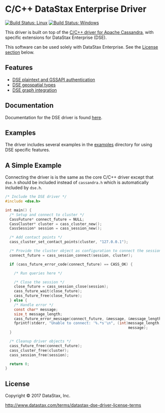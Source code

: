 # C/C++ DataStax Enterprise Driver

[![Build Status: Linux](https://travis-ci.org/datastax/cpp-driver-dse.svg?branch=master)](https://travis-ci.org/datastax/cpp-driver-dse)
[![Build Status: Windows](https://ci.appveyor.com/api/projects/status/582057mqa3t6eimk/branch/master?svg=true)](https://ci.appveyor.com/project/DataStax/cpp-driver-dse)

This driver is built on top of the [C/C++ driver for Apache
Cassandra][cpp-driver], with specific extensions for DataStax Enterprise (DSE).

This software can be used solely with DataStax Enterprise. See the [License
section](#licence) below.

## Features

* [DSE plaintext and GSSAPI authentication](http://docs.datastax.com/en/developer/cpp-driver-dse/1.0/features/authentication/)
* [DSE geospatial types](http://docs.datastax.com/en/developer/cpp-driver-dse/1.0/features/geotypes/)
* [DSE graph integration](http://docs.datastax.com/en/developer/cpp-driver-dse/1.0/features/graph/)

## Documentation

Documentation for the DSE driver is found [here](http://docs.datastax.com/en/developer/cpp-driver-dse/).

## Examples

The driver includes several examples in the [examples](examples) directory for
using DSE specific features.

## A Simple Example

Connecting the driver is is the same as the core C/C++ driver except that
`dse.h` should be included instead of `cassandra.h` which is automatically
included by `dse.h`.

```c
/* Include the DSE driver */
#include <dse.h>

int main() {
  /* Setup and connect to cluster */
  CassFuture* connect_future = NULL;
  CassCluster* cluster = cass_cluster_new();
  CassSession* session = cass_session_new();

  /* Add contact points */
  cass_cluster_set_contact_points(cluster, "127.0.0.1");

  /* Provide the cluster object as configuration to connect the session */
  connect_future = cass_session_connect(session, cluster);

  if (cass_future_error_code(connect_future) == CASS_OK) {

    /* Run queries here */

    /* Close the session */
    close_future = cass_session_close(session);
    cass_future_wait(close_future);
    cass_future_free(close_future);
  } else {
    /* Handle error */
    const char* message;
    size_t message_length;
    cass_future_error_message(connect_future, &message, &message_length);
    fprintf(stderr, "Unable to connect: '%.*s'\n", (int)message_length,
                                                        message);
  }

  /* Cleanup driver objects */
  cass_future_free(connect_future);
  cass_cluster_free(cluster);
  cass_session_free(session);

  return 0;
}
```

## License

Copyright &copy; 2017 DataStax, Inc.

http://www.datastax.com/terms/datastax-dse-driver-license-terms

[cpp-driver]: http://datastax.github.io/cpp-driver/

